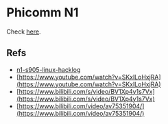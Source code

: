# Phicomm N1

Check [here](https://niter.top/posts/n1-as-server/).

## Refs

- [n1-s905-linux-hacklog](https://rom.nanodm.net/N1/)
- [https://www.youtube.com/watch?v=SKxlLoHxjRA](https://www.youtube.com/watch?v=SKxlLoHxjRA)
- [https://www.bilibili.com/s/video/BV1Xp4y1s7Vx](https://www.bilibili.com/s/video/BV1Xp4y1s7Vx)
- [https://www.bilibili.com/video/av75351904/](https://www.bilibili.com/video/av75351904/)

